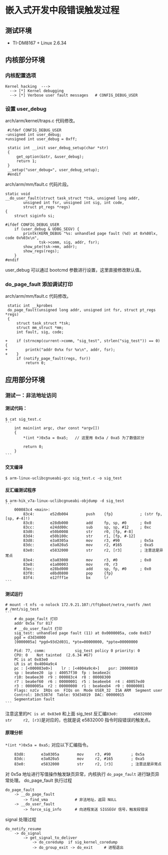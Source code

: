 # 嵌入式开发中段错误触发过程

## 测试环境
* TI-DM8167 + Linux 2.6.34

## 内核部分环境

### 内核配置选项
    Kernel hacking  --->
      --> [*] Kernel debugging 
      --> [*] Verbose user fault messages   # CONFIG_DEBUG_USER
### 设置 user_debug
arch/arm/kernel/traps.c 代码修改。

     #ifdef CONFIG_DEBUG_USER
    -unsigned int user_debug;
    +unsigned int user_debug = 0xff;
    
     static int __init user_debug_setup(char *str)
     {
         get_option(&str, &user_debug);
         return 1;
     }
     __setup("user_debug=", user_debug_setup);
     #endif

arch/arm/mm/fault.c 代码片段。

    static void
    __do_user_fault(struct task_struct *tsk, unsigned long addr,
            unsigned int fsr, unsigned int sig, int code,
            struct pt_regs *regs)
    {
        struct siginfo si;
    
    #ifdef CONFIG_DEBUG_USER
        if (user_debug & UDBG_SEGV) {
            printk(KERN_DEBUG "%s: unhandled page fault (%d) at 0x%08lx, code 0x%03x\n",
                   tsk->comm, sig, addr, fsr);
            show_pte(tsk->mm, addr);
            show_regs(regs);
        }
    #endif

user_debug 可以通过 bootcmd 参数进行设置，这里直接修改默认值。

### do_page_fault 添加调试打印
arch/arm/mm/fault.c 代码修改。

     static int __kprobes
     do_page_fault(unsigned long addr, unsigned int fsr, struct pt_regs *regs)
     {
         struct task_struct *tsk;
         struct mm_struct *mm;
         int fault, sig, code;
    
    +    if (strncmp(current->comm, "sig_test", strlen("sig_test")) == 0) {
    +        printk("addr 0x%x fsr %x\n", addr, fsr);
    +    }
         if (notify_page_fault(regs, fsr))
             return 0;

## 应用部分环境
### 测试一：非法地址访问
#### 测试代码：
    $ cat sig_test.c 
    ```
        int main(int argc, char const *argv[])
        {
            *(int *)0x5a = 0xa5;   // 这里用 0x5a / 0xa5 为了数值区分 
            
            return 0;
        }
    ```

#### 交叉编译
    $ arm-linux-uclibcgnueabi-gcc sig_test.c -o sig_test

#### 反汇编测试程序
    $ arm-hik_v7a-linux-uclibcgnueabi-objdump -d sig_test
    ```
        000083c4 <main>:
            83c4:       e52db004        push    {fp}            ; (str fp, [sp, #-4]!)
            83c8:       e28db000        add     fp, sp, #0      ; 0x0
            83cc:       e24dd00c        sub     sp, sp, #12     ; 0xc
            83d0:       e50b0008        str     r0, [fp, #-8]
            83d4:       e50b100c        str     r1, [fp, #-12]
            83d8:       e3a0305a        mov     r3, #90         ; 0x5a
            83dc:       e3a020a5        mov     r2, #165        ; 0xa5
            83e0:       e5832000        str     r2, [r3]        ; 注意这是异常点
            83e4:       e3a03000        mov     r3, #0          ; 0x0
            83e8:       e1a00003        mov     r0, r3
            83ec:       e28bd000        add     sp, fp, #0      ; 0x0
            83f0:       e8bd0800        pop     {fp}
            83f4:       e12fff1e        bx      lr
    ```

#### 测试运行
    # mount -t nfs -o nolock 172.9.21.107:/tftpboot/netra_rootfs /mnt
    # /mnt/sig_test
    ```
        # do_page_fault 打印
        addr 0x5a fsr 817
        # __do_user_fault 打印
        sig_test: unhandled page fault (11) at 0x0000005a, code 0x817
        pgd = d3d34000
        [0000005a] *pgd=93d2d031, *pte=00000000, *ppte=00000000
        
        Pid: 77, comm:             sig_test policy 0 priority: 0
        CPU: 0    Not tainted  (2.6.34 #67)
        PC is at 0x83e0
        LR is at 0x4004a9c4
        pc : [<000083e0>]    lr : [<4004a9c4>]    psr: 20000010
        sp : bea6ee20  ip : 40057f30  fp : bea6ee2c
        r10: bea6ee30  r9 : 000083c4  r8 : 00008300
        r7 : bea6ef60  r6 : 00000001  r5 : bea6eeb4  r4 : 40057ed0
        r3 : 0000005a  r2 : 00000000  r1 : bea6eeb4  r0 : 00000001
        Flags: nzCv  IRQs on  FIQs on  Mode USER_32  ISA ARM  Segment user
        Control: 10c5387d  Table: 93d34019  DAC: 00000015
        Segmentation fault
    ```
注意这里的` PC is at 0x83e0 ` 和上面 sig_test 反汇编` 83e0:       e5832000        str     r2, [r3] `是对应的，也就是说 e5832000 指令时段错误的触发点。

#### 原理分析
`*(int *)0x5a = 0xa5;` 对应以下汇编指令。

        83d8:       e3a0305a        mov     r3, #90         ; 0x5a
        83dc:       e3a020a5        mov     r2, #165        ; 0xa5
        83e0:       e5832000        str     r2, [r3]        ; 注意这是异常点

对 0x5a 地址进行写值操作触发缺页异常，内核执行 `do_page_fault` 进行缺页异常处理。
do_page_fault 执行过程

    do_page_fault
        -> __do_page_fault
            -> find_vma            # 非法地址，返回 NULL
        -> __do_user_fault
            -> force_sig_info      # 向进程发送 SIGSEGV 信号，触发段错误

signal 处理过程
    
    do_notify_resume
        -> do_signal
            -> get_signal_to_deliver
                -> do_coredump  if sig_kernel_coredump
                -> do_group_exit -> do_exit     # 进程退出